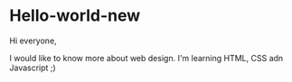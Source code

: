 # Hello-world-new

Hi everyone,

I would like to know more about web design. I'm learning HTML, CSS adn Javascript ;)


